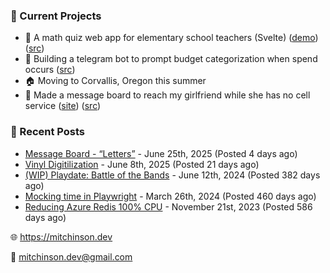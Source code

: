 ### 📌 Current Projects
- 📝 A math quiz web app for elementary school teachers (Svelte) ([demo](https://quiz-staging.mitchinson.dev/)) ([src](https://github.com/bmitchinson/budget-entry))
- 💸 Building a telegram bot to prompt budget categorization when spend occurs ([src](https://github.com/bmitchinson/sms-accountant))
- 🏠 Moving to Corvallis, Oregon this summer
- 💌 Made a message board to reach my girlfriend while she has no cell service ([site](https://letters.mitchinson.dev/)) ([src](https://github.com/bmitchinson/letters))

### 📝 Recent Posts

- [Message Board - “Letters”](https://blog.mitchinson.dev/letters) - June 25th, 2025 (Posted 4 days ago)
- [Vinyl Digitilization](https://blog.mitchinson.dev/vinyl) - June 8th, 2025 (Posted 21 days ago)
- [(WIP) Playdate: Battle of the Bands](https://blog.mitchinson.dev/playdate-dev-one) - June 12th, 2024 (Posted 382 days ago)
- [Mocking time in Playwright](https://blog.mitchinson.dev/playwright-mock-time) - March 26th, 2024 (Posted 460 days ago)
- [Reducing Azure Redis 100% CPU](https://blog.mitchinson.dev/redis-cpu) - November 21st, 2023 (Posted 586 days ago)

🌐 https://mitchinson.dev

💌 mitchinson.dev@gmail.com
